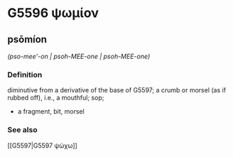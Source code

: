 # G5596 ψωμίον

## psōmíon

_(pso-mee'-on | psoh-MEE-one | psoh-MEE-one)_

### Definition

diminutive from a derivative of the base of G5597; a crumb or morsel (as if rubbed off), i.e., a mouthful; sop; 

- a fragment, bit, morsel

### See also

[[G5597|G5597 ψώχω]]
